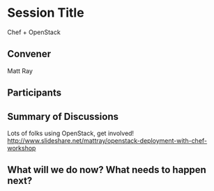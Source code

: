 Session Title
=============
Chef + OpenStack

## Convener
Matt Ray

## Participants

## Summary of Discussions
Lots of folks using OpenStack, get involved!
http://www.slideshare.net/mattray/openstack-deployment-with-chef-workshop

## What will we do now?  What needs to happen next?

